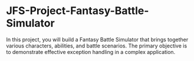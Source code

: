 # JFS-Project-Fantasy-Battle-Simulator
In this project, you will build a Fantasy Battle Simulator that brings together various characters, abilities, and battle scenarios. The primary objective is to demonstrate effective exception handling in a complex application. 
